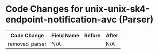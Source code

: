 # Code Changes for unix-unix-sk4-endpoint-notification-avc (Parser)

| Code Change | Field Name | Before | After |
|-------------|------------|--------|-------|
| removed_parser | N/A |  | N/A |
